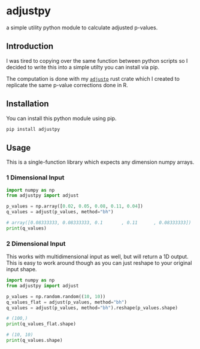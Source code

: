 # adjustpy

a simple utility python module to calculate adjusted p-values.

## Introduction

I was tired to copying over the same function between python scripts so
I decided to write this into a simple utilty you can install via pip.

The computation is done with my [`adjustp`](https://crates.io/crates/adjustp)
rust crate which I created to replicate the same p-value corrections done in R.

## Installation

You can install this python module using pip.

``` bash
pip install adjustpy
```

## Usage

This is a single-function library which expects any dimension numpy arrays.

### 1 Dimensional Input

``` python
import numpy as np
from adjustpy import adjust

p_values = np.array([0.02, 0.05, 0.08, 0.11, 0.04])
q_values = adjust(p_values, method="bh")

# array([0.08333333, 0.08333333, 0.1       , 0.11      , 0.08333333])
print(q_values)
```

### 2 Dimensional Input

This works with multidimensional input as well, but will return a 1D output.
This is easy to work around though as you can just reshape to your original
input shape.

``` python
import numpy as np
from adjustpy import adjust

p_values = np.random.random((10, 10))
q_values_flat = adjust(p_values, method="bh")
q_values = adjust(p_values, method="bh").reshape(p_values.shape)

# (100,)
print(q_values_flat.shape)

# (10, 10)
print(q_values.shape)
```

